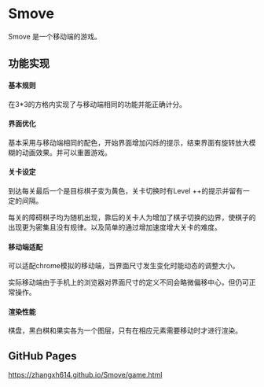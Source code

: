 # Smove

Smove 是一个移动端的游戏。

## 功能实现

#### 基本规则

在3\*3的方格内实现了与移动端相同的功能并能正确计分。

#### 界面优化

基本采用与移动端相同的配色，开始界面增加闪烁的提示，结束界面有旋转放大模糊的动画效果。并可以重置游戏。

#### 关卡设定

到达每关最后一个是目标棋子变为黄色，关卡切换时有Level ++的提示并留有一定的间隔。

每关的障碍棋子均为随机出现，靠后的关卡人为增加了棋子切换的边界，使棋子的出现更为密集且没有规律。以及简单的通过增加速度增大关卡的难度。

#### 移动端适配

可以适配chrome模拟的移动端，当界面尺寸发生变化时能动态的调整大小。

实际移动端由于手机上的浏览器对界面尺寸的定义不同会略微偏移中心，但仍可正常操作。

#### 渲染性能

棋盘，黑白棋和果实各为一个图层，只有在相应元素需要移动时才进行渲染。

## GitHub Pages

<https://zhangxh614.github.io/Smove/game.html>
